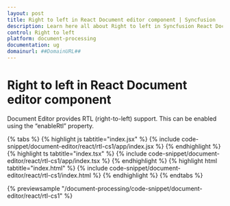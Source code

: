 ```yaml
---
layout: post
title: Right to left in React Document editor component | Syncfusion
description: Learn here all about Right to left in Syncfusion React Document editor component of Syncfusion Essential JS 2 and more.
control: Right to left 
platform: document-processing
documentation: ug
domainurl: ##DomainURL##
---
```


# Right to left in React Document editor component

Document Editor provides RTL (right-to-left) support. This can be enabled using the “enableRtl” property.

{% tabs %}
{% highlight js tabtitle="index.jsx" %}
{% include code-snippet/document-editor/react/rtl-cs1/app/index.jsx %}
{% endhighlight %}
{% highlight ts tabtitle="index.tsx" %}
{% include code-snippet/document-editor/react/rtl-cs1/app/index.tsx %}
{% endhighlight %}
{% highlight html tabtitle="index.html" %}
{% include code-snippet/document-editor/react/rtl-cs1/index.html %}
{% endhighlight %}
{% endtabs %}
        
{% previewsample "/document-processing/code-snippet/document-editor/react/rtl-cs1" %}